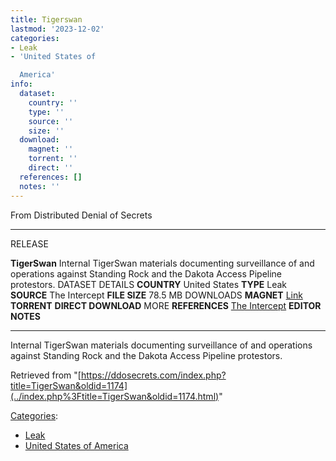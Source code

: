 ```yaml
---
title: Tigerswan
lastmod: '2023-12-02'
categories:
- Leak
- 'United States of

  America'
info:
  dataset:
    country: ''
    type: ''
    source: ''
    size: ''
  download:
    magnet: ''
    torrent: ''
    direct: ''
  references: []
  notes: ''
---
```




From Distributed Denial of Secrets

---
RELEASE

**TigerSwan**
Internal TigerSwan materials documenting surveillance of and operations against Standing Rock and the Dakota Access Pipeline protestors.
DATASET DETAILS
**COUNTRY** United States
**TYPE** Leak
**SOURCE** The Intercept
**FILE SIZE** 78.5 MB
DOWNLOADS
**MAGNET** [Link](magnet:?xt=urn:btih:1e1050c92a366e641d3916059bbfd45ad734f30b&tr=udp://tracker.leechers-paradise.org:6969&tr=udp://zer0day.ch:1337&tr=udp://open.demonii.com:1337&tr=udp://tracker.coppersurfer.tk:6969&tr=udp://exodus.desync.com:6969)
**TORRENT**
**DIRECT DOWNLOAD**
MORE
**REFERENCES**
[The Intercept](https://theintercept.com/2017/05/27/leaked-documents-reveal-security-firms-counterterrorism-tactics-at-standing-rock-to-defeat-pipeline-insurgencies/)
**EDITOR NOTES**

---

Internal TigerSwan materials documenting surveillance of and operations
against Standing Rock and the Dakota Access Pipeline protestors.

Retrieved from
"[https://ddosecrets.com/index.php?title=TigerSwan&oldid=1174](../index.php%3Ftitle=TigerSwan&oldid=1174.html)"

[Categories](./Special:Categories.html "Special:Categories"):

- [Leak](./Category:Leak.html "Category:Leak")
- [United States of
America](./Category:United_States_of_America.html "Category:United States of America")

